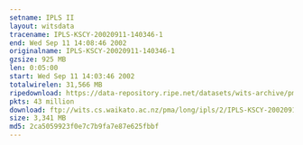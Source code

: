 ```yaml
---
setname: IPLS II
layout: witsdata
tracename: IPLS-KSCY-20020911-140346-1
end: Wed Sep 11 14:08:46 2002
originalname: IPLS-KSCY-20020911-140346-1
gzsize: 925 MB
len: 0:05:00
start: Wed Sep 11 14:03:46 2002
totalwirelen: 31,566 MB
ripedownload: https://data-repository.ripe.net/datasets/wits-archive/pma/long/ipls/2/IPLS-KSCY-20020911-140346-1.gz
pkts: 43 million
download: ftp://wits.cs.waikato.ac.nz/pma/long/ipls/2/IPLS-KSCY-20020911-140346-1.gz
size: 3,341 MB
md5: 2ca5059923f0e7c7b9fa7e87e625fbbf
---
```

